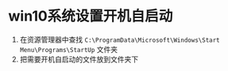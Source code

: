 # win10系统设置开机自启动

1. 在资源管理器中查找 `C:\ProgramData\Microsoft\Windows\Start Menu\Programs\StartUp` 文件夹
2. 把需要开机自启动的文件放到文件夹下

